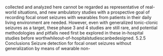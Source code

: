 collected and analyzed here cannot be regarded as representative of real-world situations,
and new ambulatory studies with a prospective goal of recording focal onset seizures with
wearables from patients in their daily living environment are needed. However, even with
generalized tonic-clonic seizures as a target, these phase 3 and 4 studies are still rare, and
potential methodologies and pitfalls need first be explored in these in-hospital studies before
worthwhileout-of-hospitalstudiescanbedesigned.
5.2.5 Conclusions
Seizure detection for focal onset seizures without generalization by means of wearable non-